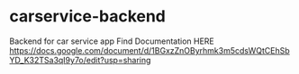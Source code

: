 # carservice-backend
Backend for car service app
Find Documentation HERE https://docs.google.com/document/d/1BGxzZnOByrhmk3m5cdsWQtCEhSbYD_K32TSa3qI9y7o/edit?usp=sharing
